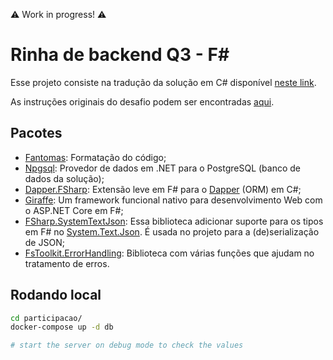 :warning: Work in progress! :warning:

# Rinha de backend Q3 - F#

Esse projeto consiste na tradução da solução em C# disponível [neste link](https://github.com/andr3marra/rinha-de-backend-2023-q3-csharp).

As instruções originais do desafio podem ser encontradas [aqui](https://github.com/zanfranceschi/rinha-de-backend-2023-q3/blob/main/INSTRUCOES.md).

## Pacotes

* [Fantomas](https://github.com/fsprojects/fantomas): Formatação do código;
* [Npgsql](https://github.com/npgsql/npgsql): Provedor de dados em .NET para o PostgreSQL (banco de dados da solução);
* [Dapper.FSharp](https://github.com/Dzoukr/Dapper.FSharp): Extensão leve em F# para o [Dapper](https://github.com/DapperLib/Dapper) (ORM) em C#;
* [Giraffe](https://github.com/giraffe-fsharp/Giraffe): Um framework funcional nativo para desenvolvimento Web com o ASP.NET Core em F#;
* [FSharp.SystemTextJson](https://github.com/Tarmil/FSharp.SystemTextJson): Essa biblioteca adicionar suporte para os tipos em F# no [System.Text.Json](https://devblogs.microsoft.com/dotnet/try-the-new-system-text-json-apis/). É usada no projeto para a (de)serialização de JSON;
* [FsToolkit.ErrorHandling](https://github.com/demystifyfp/FsToolkit.ErrorHandling): Biblioteca com várias funções que ajudam no tratamento de erros.

## Rodando local

```bash
cd participacao/
docker-compose up -d db

# start the server on debug mode to check the values
```